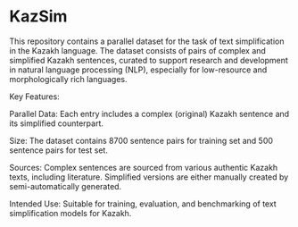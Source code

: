 # KazSim

This repository contains a parallel dataset for the task of text simplification in the Kazakh language. The dataset consists of pairs of complex and simplified Kazakh sentences, curated to support research and development in natural language processing (NLP), especially for low-resource and morphologically rich languages.

Key Features:

Parallel Data: Each entry includes a complex (original) Kazakh sentence and its simplified counterpart.

Size: The dataset contains 8700 sentence pairs for training set and 500 sentence pairs for test set. 

Sources: Complex sentences are sourced from various authentic Kazakh texts, including literature. Simplified versions are either manually created by semi-automatically generated.

Intended Use: Suitable for training, evaluation, and benchmarking of text simplification models for Kazakh.
